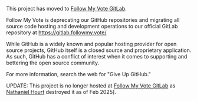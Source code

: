 This project has moved to [Follow My Vote GitLab](https://gitlab.followmy.vote/pollaris/pollaris-contract).

Follow My Vote is deprecating our GitHub repositories and migrating all source code hosting and development operations to our official GitLab repository at https://gitlab.followmy.vote/

While GitHub is a widely known and popular hosting provider for open source projects, GitHub itself is a closed source and proprietary application. As such, GitHub has a conflict of interest when it comes to supporting and bettering the open source community.

For more information, search the web for "Give Up GitHub."

UPDATE: This project is no longer hosted at [Follow My Vote GitLab](https://gitlab.followmy.vote/pollaris/pollaris-contract) as [Nathaniel Hourt](https://github.com/nathanielhourt) destroyed it as of Feb 2025].
